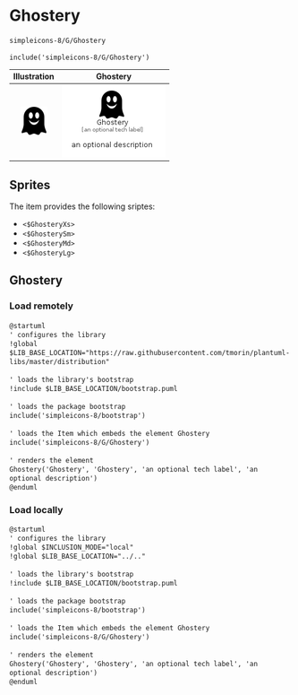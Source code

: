 # Ghostery


```text
simpleicons-8/G/Ghostery
```

```text
include('simpleicons-8/G/Ghostery')
```



| Illustration | Ghostery |
| :---: | :---: |
| ![illustration for Illustration](../../simpleicons-8/G/Ghostery.png) | ![illustration for Ghostery](../../simpleicons-8/G/Ghostery.Local.png) |



## Sprites
The item provides the following sriptes:

- `<$GhosteryXs>`
- `<$GhosterySm>`
- `<$GhosteryMd>`
- `<$GhosteryLg>`





## Ghostery

### Load remotely
```plantuml
@startuml
' configures the library
!global $LIB_BASE_LOCATION="https://raw.githubusercontent.com/tmorin/plantuml-libs/master/distribution"

' loads the library's bootstrap
!include $LIB_BASE_LOCATION/bootstrap.puml

' loads the package bootstrap
include('simpleicons-8/bootstrap')

' loads the Item which embeds the element Ghostery
include('simpleicons-8/G/Ghostery')

' renders the element
Ghostery('Ghostery', 'Ghostery', 'an optional tech label', 'an optional description')
@enduml
```

### Load locally
```plantuml
@startuml
' configures the library
!global $INCLUSION_MODE="local"
!global $LIB_BASE_LOCATION="../.."

' loads the library's bootstrap
!include $LIB_BASE_LOCATION/bootstrap.puml

' loads the package bootstrap
include('simpleicons-8/bootstrap')

' loads the Item which embeds the element Ghostery
include('simpleicons-8/G/Ghostery')

' renders the element
Ghostery('Ghostery', 'Ghostery', 'an optional tech label', 'an optional description')
@enduml
```

